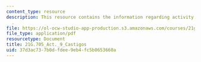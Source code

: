 ```yaml
---
content_type: resource
description: This resource contains the information regarding activity 9 castigos
  .
file: https://ol-ocw-studio-app-production.s3.amazonaws.com/courses/21g-705-oral-communication-in-spanish-spring-2004/37d3ac737b0dfdee9eb4fc5b0653660a_MIT21G_705S04_act9cast.pdf
file_type: application/pdf
resourcetype: Document
title: 21G.705_Act._9_Castigos
uid: 37d3ac73-7b0d-fdee-9eb4-fc5b0653660a
---
```

